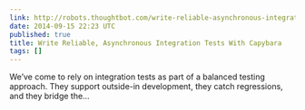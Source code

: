 ```yaml
---
link: http://robots.thoughtbot.com/write-reliable-asynchronous-integration-tests-with-capybara
date: 2014-09-15 22:23 UTC
published: true
title: Write Reliable, Asynchronous Integration Tests With Capybara
tags: []
---
```


We’ve come to rely on integration tests as part of a balanced testing approach. They support outside-in development, they catch regressions, and they bridge the…

